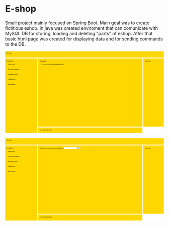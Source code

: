 # E-shop
Small project mainly focused on Spring Boot. Main goal was to create fictitious eshop. In java was created enviroment that can comunicate with MySQL DB for storing, loading and deleting "parts" of eshop. After that basic html page was created for displaying data and for sending commands to the DB.

![Main page after refresh](https://github.com/JiriSvacek/E-shop/blob/master/pics/main.PNG)

![Create new item](https://github.com/JiriSvacek/E-shop/blob/master/pics/create.PNG)
